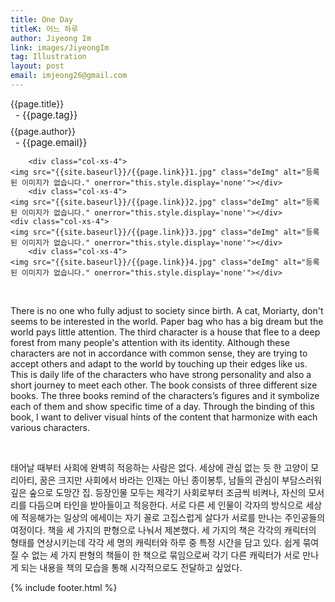 ```yaml
---
title: One Day
titleK: 어느 하루 
author: Jiyeong Im
link: images/JiyeongIm
tag: Illustration
layout: post
email: imjeong26@gmail.com
---	
```


<div class="container">

<div class="deDep">
{{page.title}}<br>
<p style="font-size:15px; margin:0px; padding:0px 0px 0px 8px; margin:0px 0px 8px 0px;">- {{page.tag}}</p>
{{page.author}}<br>
<p style="font-size:15px; margin:0px; padding:0px 0px 0px 8px;">- {{page.email}}</p>
</div>


<div class="row" class="imgcolor">
	
		<div class="col-xs-4">
	<img src="{{site.baseurl}}/{{page.link}}1.jpg" class="deImg" alt="등록된 이미지가 없습니다." onerror="this.style.display='none'"></div>
		<div class="col-xs-4">
	<img src="{{site.baseurl}}/{{page.link}}2.jpg" class="deImg" alt="등록된 이미지가 없습니다." onerror="this.style.display='none'"></div>
	<div class="col-xs-4">
	<img src="{{site.baseurl}}/{{page.link}}3.jpg" class="deImg" alt="등록된 이미지가 없습니다." onerror="this.style.display='none'"></div>
		<div class="col-xs-4">
	<img src="{{site.baseurl}}/{{page.link}}4.jpg" class="deImg" alt="등록된 이미지가 없습니다." onerror="this.style.display='none'"></div>
	
</div>
<br>

<div class="det lato">


There is no one who fully adjust to society since birth. A cat, Moriarty, don't seems to be interested in the world. Paper bag who has a big dream but the world pays little attention. The third character is a house that flee to a deep forest from many people's attention with its identity. Although these characters are not in accordance with common sense, they are trying to accept others and adapt to the world by touching up their edges like us. This is daily life of the characters who have strong personality and also a short journey to meet each other.  The book consists of three different size books. The three books remind of the characters’s figures and it symbolize each of them and show specific time of a day. Through the binding of this book, I want to deliver visual hints of the content that harmonize with each various characters.



</div>

<br>

<div class="noto">

태어날 때부터 사회에 완벽히 적응하는 사람은 없다. 세상에 관심 없는 듯 한 고양이 모리아티, 꿈은 크지만 사회에서 바라는 인재는 아닌 종이봉투, 남들의 관심이 부담스러워 깊은 숲으로 도망간 집. 등장인물 모두는 제각기 사회로부터 조금씩 비켜나, 자신의 모서리를 다듬으며 타인을 받아들이고 적응한다. 서로 다른 세 인물이 각자의 방식으로 세상에 적응해가는 일상의 에세이는 자기 꼴로 고집스럽게 살다가 서로를 만나는 주인공들의 여정이다. 책을 세 가지의 판형으로 나눠서 제본했다. 세 가지의 책은 각각의 캐릭터의 형태를 연상시키는데 각각 세 명의 캐릭터와 하루 중 특정 시간을 담고 있다. 쉽게 묶여질 수 없는 세 가지 판형의 책들이 한 책으로 묶임으로써 각기 다른 캐릭터가 서로 만나게 되는 내용을 책의 모습을 통해 시각적으로도 전달하고 싶었다. 

</div>
{% include footer.html %} 